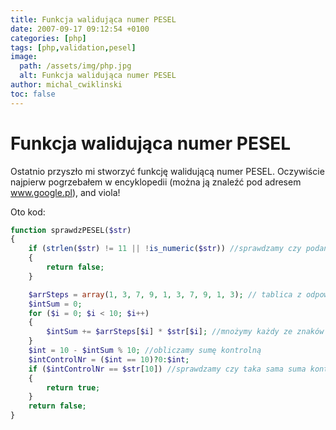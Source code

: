 ```yaml
---
title: Funkcja walidująca numer PESEL
date: 2007-09-17 09:12:54 +0100
categories: [php]
tags: [php,validation,pesel]
image:
  path: /assets/img/php.jpg
  alt: Funkcja walidująca numer PESEL
author: michal_cwiklinski
toc: false
---
```


# Funkcja walidująca numer PESEL

Ostatnio przyszło mi stworzyć funkcję walidującą numer PESEL. Oczywiście najpierw pogrzebałem w encyklopedii (można ją znaleźć pod adresem www.google.pl), and viola!

Oto kod:
```php
function sprawdzPESEL($str)
{
    if (strlen($str) != 11 || !is_numeric($str)) //sprawdzamy czy podany numer ma 11 znaków
    {
        return false;
    }

    $arrSteps = array(1, 3, 7, 9, 1, 3, 7, 9, 1, 3); // tablica z odpowiednimi wagami
    $intSum = 0;
    for ($i = 0; $i < 10; $i++)
    {
        $intSum += $arrSteps[$i] * $str[$i]; //mnożymy każdy ze znaków przez wagę i sumujemy wszystko
    }
    $int = 10 - $intSum % 10; //obliczamy sumę kontrolną
    $intControlNr = ($int == 10)?0:$int;
    if ($intControlNr == $str[10]) //sprawdzamy czy taka sama suma kontrolna jest w ciągu
    {
        return true;
    }
    return false;
}
```